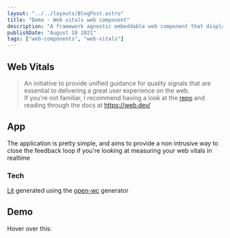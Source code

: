 ```yaml
---
layout: "../../layouts/BlogPost.astro"
title: "Demo - Web vitals web component"
description: "A framework agnostic embeddable web component that display web vitals for your site"
publishDate: "August 18 2021"
tags: ["web-components", "web-vitals"]
---
```


<script type="module" src="https://unpkg.com/web-vitals-wc@0.0.9/index.js"></script>
<style>
    svg {
        margin-top: 12px;
    }
    web-vitals-wc {
        --bg-color: black;
        margin-left: 24px;
    }
</style>

## Web Vitals

> An initiative to provide unified guidance for quality signals that are essential to delivering a great user experience on the web.
> <br />If you're not familiar, I recommend having a look at the [repo](https://github.com/GoogleChrome/web-vitals) and reading through the docs at https://web.dev/

## App

The application is pretty simple, and aims to provide a non intrusive way to close the feedback loop if you're looking at measuring your web vitals in realtime

### Tech

[Lit](https://lit.dev/) generated using the [open-wc](https://open-wc.org/docs/development/generator/) generator

## Demo

<div style="display: flex"><span>Hover over this:</span><web-vitals-wc style="position: relative" />
